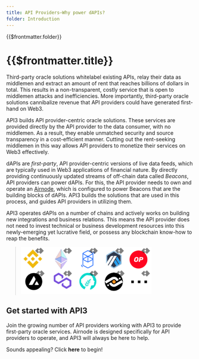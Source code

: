 ```yaml
---
title: API Providers—Why power dAPIs?
folder: Introduction
---
```


<TitleSpan>{{$frontmatter.folder}}</TitleSpan>

# {{$frontmatter.title}}

<VersionWarning/>

<TocHeader />
<TOC class="table-of-contents" :include-level="[2,3]" />

Third-party oracle solutions whitelabel existing APIs, relay their data as
middlemen and extract an amount of rent that reaches billions of dollars in
total. This results in a non-transparent, costly service that is open to
middlemen attacks and inefficiencies. More importantly, third-party oracle
solutions cannibalize revenue that API providers could have generated first-hand
on Web3.

API3 builds API provider-centric oracle solutions. These services are provided
directly by the API provider to the data consumer, with no middlemen. As a
result, they enable unmatched security and source transparency in a
cost-efficient manner. Cutting out the rent-seeking middlemen in this way allows
API providers to monetize their services on Web3 effectively.

dAPIs are _first-party_, API provider-centric versions of live data feeds, which
are typically used in Web3 applications of financial nature. By directly
providing continuously updated streams of off-chain data called _Beacons_, API
providers can power dAPIs. For this, the API provider needs to own and operate
an [Airnode](/airnode/v0.7/), which is configured to power Beacons that are the
building blocks of dAPIs. API3 builds the solutions that are used in this
process, and guides API providers in utilizing them.

API3 operates dAPIs on a number of chains and actively works on building new
integrations and business relations. This means the API provider does not need
to invest technical or business development resources into this newly-emerging
yet lucrative field, or possess any blockchain know-how to reap the benefits.

> <img src="../assets/images/why-power-beacons.png" width="350px"/>

## Get started with API3

Join the growing number of API providers working with API3 to provide
first-party oracle services. Airnode is designed specifically for API providers
to operate, and API3 will always be here to help.

Sounds appealing? Click **here** to begin!
